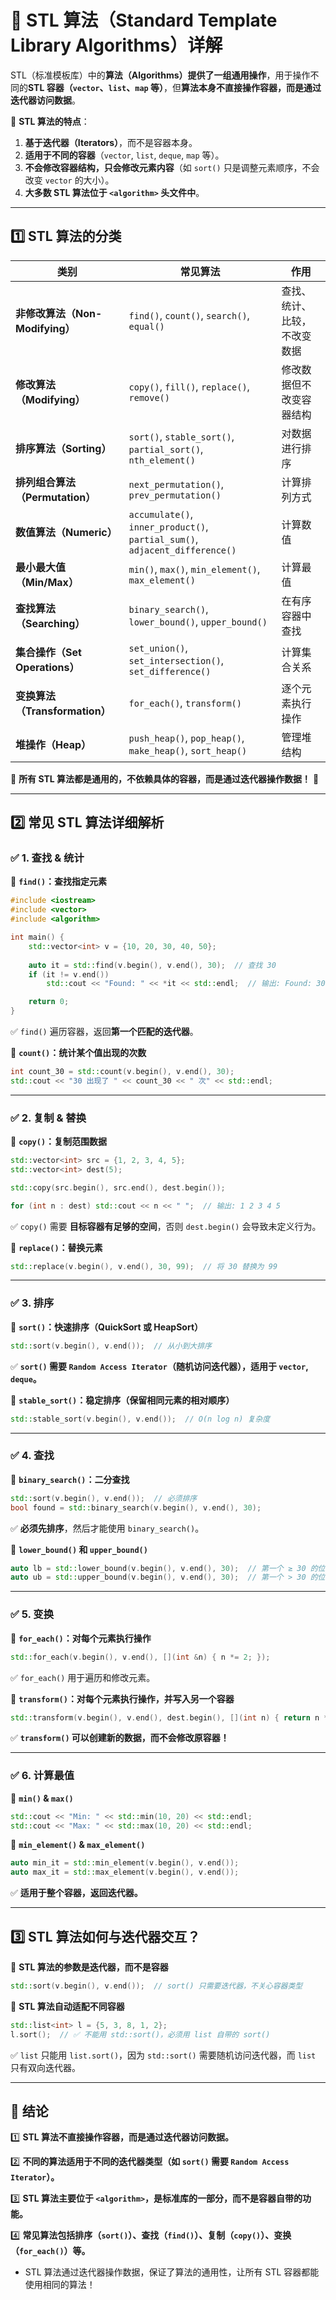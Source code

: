 # **📌 STL 算法（Standard Template Library Algorithms）详解**

STL（标准模板库）中的**算法（Algorithms）提供了一组通用操作**，用于操作不同的**STL 容器（`vector`、`list`、`map` 等）**，但**算法本身不直接操作容器，而是通过迭代器访问数据**。

📌 **STL 算法的特点**：

1. **基于迭代器（Iterators）**，而不是容器本身。
2. **适用于不同的容器**（`vector`, `list`, `deque`, `map` 等）。
3. **不会修改容器结构，只会修改元素内容**（如 `sort()` 只是调整元素顺序，不会改变 `vector` 的大小）。
4. **大多数 STL 算法位于 `<algorithm>` 头文件中**。

------



## **1️⃣ STL 算法的分类**

| **类别**                        | **常见算法**                                                 | **作用**                     |
| ------------------------------- | ------------------------------------------------------------ | ---------------------------- |
| **非修改算法（Non-Modifying）** | `find()`, `count()`, `search()`, `equal()`                   | 查找、统计、比较，不改变数据 |
| **修改算法（Modifying）**       | `copy()`, `fill()`, `replace()`, `remove()`                  | 修改数据但不改变容器结构     |
| **排序算法（Sorting）**         | `sort()`, `stable_sort()`, `partial_sort()`, `nth_element()` | 对数据进行排序               |
| **排列组合算法（Permutation）** | `next_permutation()`, `prev_permutation()`                   | 计算排列方式                 |
| **数值算法（Numeric）**         | `accumulate()`, `inner_product()`, `partial_sum()`, `adjacent_difference()` | 计算数值                     |
| **最小最大值（Min/Max）**       | `min()`, `max()`, `min_element()`, `max_element()`           | 计算最值                     |
| **查找算法（Searching）**       | `binary_search()`, `lower_bound()`, `upper_bound()`          | 在有序容器中查找             |
| **集合操作（Set Operations）**  | `set_union()`, `set_intersection()`, `set_difference()`      | 计算集合关系                 |
| **变换算法（Transformation）**  | `for_each()`, `transform()`                                  | 逐个元素执行操作             |
| **堆操作（Heap）**              | `push_heap()`, `pop_heap()`, `make_heap()`, `sort_heap()`    | 管理堆结构                   |

📌 **所有 STL 算法都是通用的，不依赖具体的容器，而是通过迭代器操作数据！** 🚀

------



## **2️⃣ 常见 STL 算法详细解析**

### **✅ 1. 查找 & 统计**

📌 **`find()`：查找指定元素**

```cpp
#include <iostream>
#include <vector>
#include <algorithm>

int main() {
    std::vector<int> v = {10, 20, 30, 40, 50};
    
    auto it = std::find(v.begin(), v.end(), 30);  // 查找 30
    if (it != v.end()) 
        std::cout << "Found: " << *it << std::endl;  // 输出: Found: 30

    return 0;
}
```

✅ `find()` 遍历容器，返回**第一个匹配的迭代器**。

📌 **`count()`：统计某个值出现的次数**

```cpp
int count_30 = std::count(v.begin(), v.end(), 30);  
std::cout << "30 出现了 " << count_30 << " 次" << std::endl;
```

------



### **✅ 2. 复制 & 替换**

📌 **`copy()`：复制范围数据**

```cpp
std::vector<int> src = {1, 2, 3, 4, 5};
std::vector<int> dest(5);

std::copy(src.begin(), src.end(), dest.begin());

for (int n : dest) std::cout << n << " ";  // 输出: 1 2 3 4 5
```

✅ `copy()` 需要 **目标容器有足够的空间**，否则 `dest.begin()` 会导致未定义行为。

📌 **`replace()`：替换元素**

```cpp
std::replace(v.begin(), v.end(), 30, 99);  // 将 30 替换为 99
```

------



### **✅ 3. 排序**

📌 **`sort()`：快速排序（QuickSort 或 HeapSort）**

```cpp
std::sort(v.begin(), v.end());  // 从小到大排序
```

✅ **`sort()` 需要 `Random Access Iterator`（随机访问迭代器），适用于 `vector`, `deque`。**

📌 **`stable_sort()`：稳定排序（保留相同元素的相对顺序）**

```cpp
std::stable_sort(v.begin(), v.end());  // O(n log n) 复杂度
```

------



### **✅ 4. 查找**

📌 **`binary_search()`：二分查找**

```cpp
std::sort(v.begin(), v.end());  // 必须排序
bool found = std::binary_search(v.begin(), v.end(), 30);
```

✅ **必须先排序**，然后才能使用 `binary_search()`。

📌 **`lower_bound()` 和 `upper_bound()`**

```cpp
auto lb = std::lower_bound(v.begin(), v.end(), 30);  // 第一个 ≥ 30 的位置
auto ub = std::upper_bound(v.begin(), v.end(), 30);  // 第一个 > 30 的位置
```

------



### **✅ 5. 变换**

📌 **`for_each()`：对每个元素执行操作**

```cpp
std::for_each(v.begin(), v.end(), [](int &n) { n *= 2; });
```

✅ `for_each()` 用于遍历和修改元素。

📌 **`transform()`：对每个元素执行操作，并写入另一个容器**

```cpp
std::transform(v.begin(), v.end(), dest.begin(), [](int n) { return n * 2; });
```

✅ **`transform()` 可以创建新的数据，而不会修改原容器！**

------



### **✅ 6. 计算最值**

📌 **`min()` & `max()`**

```cpp
std::cout << "Min: " << std::min(10, 20) << std::endl;  
std::cout << "Max: " << std::max(10, 20) << std::endl;  
```

📌 **`min_element()` & `max_element()`**

```cpp
auto min_it = std::min_element(v.begin(), v.end());
auto max_it = std::max_element(v.begin(), v.end());
```

✅ **适用于整个容器，返回迭代器。**

------



## **3️⃣ STL 算法如何与迭代器交互？**

📌 **STL 算法的参数是迭代器，而不是容器**

```cpp
std::sort(v.begin(), v.end());  // sort() 只需要迭代器，不关心容器类型
```

📌 **STL 算法自动适配不同容器**

```cpp
std::list<int> l = {5, 3, 8, 1, 2};
l.sort();  // ✅ 不能用 std::sort()，必须用 list 自带的 sort()
```

✅ `list` 只能用 `list.sort()`，因为 `std::sort()` 需要随机访问迭代器，而 `list` 只有双向迭代器。

------



## **📌 结论**

1️⃣ **STL 算法不直接操作容器，而是通过迭代器访问数据。**

2️⃣ **不同的算法适用于不同的迭代器类型（如 `sort()` 需要 `Random Access Iterator`）。**

3️⃣ **STL 算法主要位于 `<algorithm>`，是标准库的一部分，而不是容器自带的功能。**

4️⃣ **常见算法包括排序（`sort()`）、查找（`find()`）、复制（`copy()`）、变换（`for_each()`）等。**

- STL 算法通过迭代器操作数据，保证了算法的通用性，让所有 STL 容器都能使用相同的算法！









